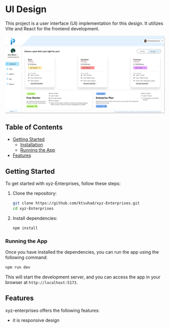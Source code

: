 
# UI Design

This project is a user interface (UI) implementation for this design. It utilizes Vite and React for the frontend development.

![UI Screenshot](/UI.png)


## Table of Contents

- [Getting Started](#getting-started)
  - [Installation](#installation)
  - [Running the App](#running-the-app)
- [Features](#features)

## Getting Started

To get started with xyz-Enterprises, follow these steps:

1. Clone the repository:

   ```sh
   git clone https://github.com/ktsuhad/xyz-Enterprises.git
   cd xyz-Enterprises
   ```

2. Install dependencies:

   ```sh
   npm install
   ```

### Running the App

Once you have installed the dependencies, you can run the app using the following command:

```sh
npm run dev
```

This will start the development server, and you can access the app in your browser at `http://localhost:5173`.

## Features

xyz-enterprises offers the following features:

- it is responsive design
